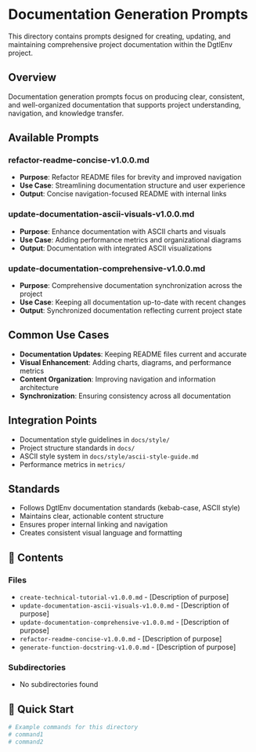 # Documentation Generation Prompts

This directory contains prompts designed for creating, updating, and maintaining comprehensive project documentation within the DgtlEnv project.

## Overview

Documentation generation prompts focus on producing clear, consistent, and well-organized documentation that supports project understanding, navigation, and knowledge transfer.

## Available Prompts

### refactor-readme-concise-v1.0.0.md
- **Purpose**: Refactor README files for brevity and improved navigation
- **Use Case**: Streamlining documentation structure and user experience
- **Output**: Concise navigation-focused README with internal links

### update-documentation-ascii-visuals-v1.0.0.md
- **Purpose**: Enhance documentation with ASCII charts and visuals
- **Use Case**: Adding performance metrics and organizational diagrams
- **Output**: Documentation with integrated ASCII visualizations

### update-documentation-comprehensive-v1.0.0.md
- **Purpose**: Comprehensive documentation synchronization across the project
- **Use Case**: Keeping all documentation up-to-date with recent changes
- **Output**: Synchronized documentation reflecting current project state

## Common Use Cases

- **Documentation Updates**: Keeping README files current and accurate
- **Visual Enhancement**: Adding charts, diagrams, and performance metrics
- **Content Organization**: Improving navigation and information architecture
- **Synchronization**: Ensuring consistency across all documentation

## Integration Points

- Documentation style guidelines in `docs/style/`
- Project structure standards in `docs/`
- ASCII style system in `docs/style/ascii-style-guide.md`
- Performance metrics in `metrics/`

## Standards

- Follows DgtlEnv documentation standards (kebab-case, ASCII style)
- Maintains clear, actionable content structure
- Ensures proper internal linking and navigation
- Creates consistent visual language and formatting

## 📁 Contents

### **Files**
- `create-technical-tutorial-v1.0.0.md` - [Description of purpose]
- `update-documentation-ascii-visuals-v1.0.0.md` - [Description of purpose]
- `update-documentation-comprehensive-v1.0.0.md` - [Description of purpose]
- `refactor-readme-concise-v1.0.0.md` - [Description of purpose]
- `generate-function-docstring-v1.0.0.md` - [Description of purpose]

### **Subdirectories**
- No subdirectories found

## 🚀 Quick Start

```bash
# Example commands for this directory
# command1
# command2
```
